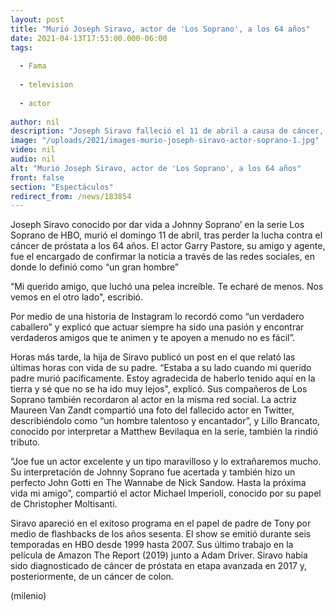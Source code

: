 ```yaml
---
layout: post
title: "Murió Joseph Siravo, actor de 'Los Soprano', a los 64 años"
date: 2021-04-13T17:53:00.000-06:00
tags:
  
  - Fama
  
  - television
  
  - actor
  
author: nil
description: "Joseph Siravo falleció el 11 de abril a causa de cáncer, enfermedad con la que vivía desde 2017. "
image: "/uploads/2021/images-murio-joseph-siravo-actor-soprano-1.jpg"
video: nil
audio: nil
alt: "Murió Joseph Siravo, actor de 'Los Soprano', a los 64 años"
front: false
section: "Espectáculos"
redirect_from: /news/183854
---
```


Joseph Siravo conocido por dar vida a Johnny Soprano’ en la serie Los Soprano de HBO, murió el domingo 11 de abril, tras perder la lucha contra el cáncer de próstata a los 64 años. El actor Garry Pastore, su amigo y agente, fue el encargado de confirmar la noticia a través de las redes sociales, en donde lo definió como “un gran hombre” 

“Mi querido amigo, que luchó una pelea increíble. Te echaré de menos. Nos vemos en el otro lado", escribió.  

Por medio de una historia de Instagram lo recordó como “un verdadero caballero” y explicó que actuar siempre ha sido una pasión y encontrar verdaderos amigos que te animen y te apoyen a menudo no es fácil”. 

Horas más tarde, la hija de Siravo publicó un post en el que relató las últimas horas con vida de su padre.  “Estaba a su lado cuando mi querido padre murió pacíficamente. Estoy agradecida de haberlo tenido aquí en la tierra y sé que no se ha ido muy lejos", explicó. Sus compañeros de Los Soprano también recordaron al actor en la misma red social. La actriz Maureen Van Zandt compartió una foto del fallecido actor en Twitter, describiéndolo como “un hombre talentoso y encantador”, y Lillo Brancato, conocido por interpretar a Matthew Bevilaqua en la serie, también la rindió tributo. 

“Joe fue un actor excelente y un tipo maravilloso y lo extrañaremos mucho. Su interpretación de Johnny Soprano fue acertada y también hizo un perfecto John Gotti en The Wannabe de Nick Sandow. Hasta la próxima vida mi amigo”, compartió el actor Michael Imperioli, conocido por su papel de Christopher Moltisanti. 


Siravo apareció en el exitoso programa en el papel de padre de Tony por medio de flashbacks de los años sesenta. El show se emitió durante seis temporadas en HBO desde 1999 hasta 2007. Sus último trabajo en la película de Amazon The Report (2019) junto a Adam Driver. Siravo había sido diagnosticado de cáncer de próstata en etapa avanzada en 2017 y, posteriormente, de un cáncer de colon.

(milenio)